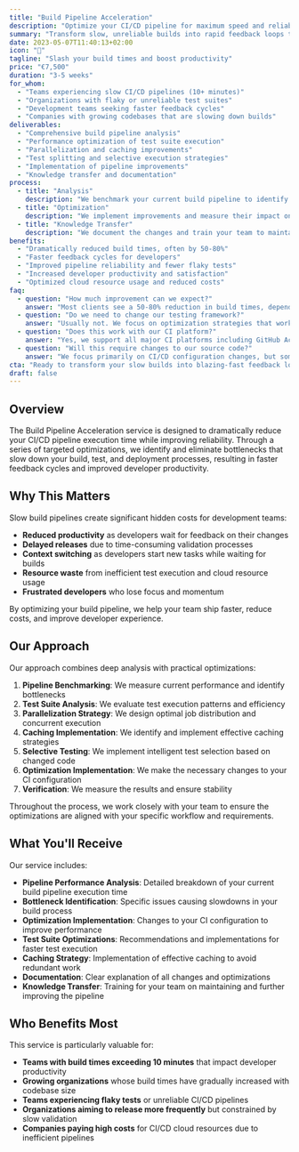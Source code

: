 ```yaml
---
title: "Build Pipeline Acceleration"
description: "Optimize your CI/CD pipeline for maximum speed and reliability to give your team faster feedback cycles"
summary: "Transform slow, unreliable builds into rapid feedback loops that boost developer productivity"
date: 2023-05-07T11:40:13+02:00
icon: "🚀"
tagline: "Slash your build times and boost productivity"
price: "€7,500"
duration: "3-5 weeks"
for_whom:
  - "Teams experiencing slow CI/CD pipelines (10+ minutes)"
  - "Organizations with flaky or unreliable test suites"
  - "Development teams seeking faster feedback cycles"
  - "Companies with growing codebases that are slowing down builds"
deliverables:
  - "Comprehensive build pipeline analysis"
  - "Performance optimization of test suite execution"
  - "Parallelization and caching improvements"
  - "Test splitting and selective execution strategies"
  - "Implementation of pipeline improvements"
  - "Knowledge transfer and documentation"
process:
  - title: "Analysis"
    description: "We benchmark your current build pipeline to identify bottlenecks and opportunities."
  - title: "Optimization"
    description: "We implement improvements and measure their impact on build time and reliability."
  - title: "Knowledge Transfer"
    description: "We document the changes and train your team to maintain optimal performance."
benefits:
  - "Dramatically reduced build times, often by 50-80%"
  - "Faster feedback cycles for developers"
  - "Improved pipeline reliability and fewer flaky tests"
  - "Increased developer productivity and satisfaction"
  - "Optimized cloud resource usage and reduced costs"
faq:
  - question: "How much improvement can we expect?"
    answer: "Most clients see a 50-80% reduction in build times, depending on the starting point and codebase characteristics. We'll provide an estimate after our initial analysis."
  - question: "Do we need to change our testing framework?"
    answer: "Usually not. We focus on optimization strategies that work with your existing tools and frameworks whenever possible."
  - question: "Does this work with our CI platform?"
    answer: "Yes, we support all major CI platforms including GitHub Actions, GitLab CI, Jenkins, CircleCI, and others."
  - question: "Will this require changes to our source code?"
    answer: "We focus primarily on CI/CD configuration changes, but sometimes minor code adjustments are recommended to enable certain optimizations. We'll discuss these with your team before implementing."
cta: "Ready to transform your slow builds into blazing-fast feedback loops?"
draft: false
---
```


## Overview

The Build Pipeline Acceleration service is designed to dramatically reduce your CI/CD pipeline execution time while improving reliability. Through a series of targeted optimizations, we identify and eliminate bottlenecks that slow down your build, test, and deployment processes, resulting in faster feedback cycles and improved developer productivity.

## Why This Matters

Slow build pipelines create significant hidden costs for development teams:

- **Reduced productivity** as developers wait for feedback on their changes
- **Delayed releases** due to time-consuming validation processes
- **Context switching** as developers start new tasks while waiting for builds
- **Resource waste** from inefficient test execution and cloud resource usage
- **Frustrated developers** who lose focus and momentum

By optimizing your build pipeline, we help your team ship faster, reduce costs, and improve developer experience.

## Our Approach

Our approach combines deep analysis with practical optimizations:

1. **Pipeline Benchmarking**: We measure current performance and identify bottlenecks
2. **Test Suite Analysis**: We evaluate test execution patterns and efficiency
3. **Parallelization Strategy**: We design optimal job distribution and concurrent execution
4. **Caching Implementation**: We identify and implement effective caching strategies
5. **Selective Testing**: We implement intelligent test selection based on changed code
6. **Optimization Implementation**: We make the necessary changes to your CI configuration
7. **Verification**: We measure the results and ensure stability

Throughout the process, we work closely with your team to ensure the optimizations are aligned with your specific workflow and requirements.

## What You'll Receive

Our service includes:

- **Pipeline Performance Analysis**: Detailed breakdown of your current build pipeline execution time
- **Bottleneck Identification**: Specific issues causing slowdowns in your build process
- **Optimization Implementation**: Changes to your CI configuration to improve performance
- **Test Suite Optimizations**: Recommendations and implementations for faster test execution
- **Caching Strategy**: Implementation of effective caching to avoid redundant work
- **Documentation**: Clear explanation of all changes and optimizations
- **Knowledge Transfer**: Training for your team on maintaining and further improving the pipeline

## Who Benefits Most

This service is particularly valuable for:

- **Teams with build times exceeding 10 minutes** that impact developer productivity
- **Growing organizations** whose build times have gradually increased with codebase size
- **Teams experiencing flaky tests** or unreliable CI/CD pipelines
- **Organizations aiming to release more frequently** but constrained by slow validation
- **Companies paying high costs** for CI/CD cloud resources due to inefficient pipelines